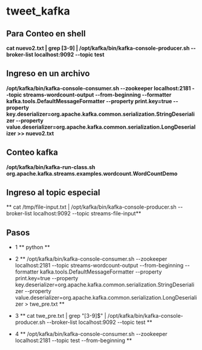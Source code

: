 # tweet_kafka

## Para Conteo en shell
  **cat nuevo2.txt | grep [3-9] | /opt/kafka/bin/kafka-console-producer.sh --broker-list localhost:9092 --topic test**
  
## Ingreso en un archivo
  **/opt/kafka/bin/kafka-console-consumer.sh --zookeeper localhost:2181 --topic streams-wordcount-output --from-beginning --formatter kafka.tools.DefaultMessageFormatter  --property print.key=true --property key.deserializer=org.apache.kafka.common.serialization.StringDeserializer --property value.deserializer=org.apache.kafka.common.serialization.LongDeserializer >> nuevo2.txt**
  
## Conteo kafka
   **/opt/kafka/bin/kafka-run-class.sh org.apache.kafka.streams.examples.wordcount.WordCountDemo**

## Ingreso al topic especial 
   ** cat /tmp/file-input.txt | /opt/kafka/bin/kafka-console-producer.sh --broker-list localhost:9092 --topic streams-file-input**

## Pasos

* 1
	** python **

* 2
	** /opt/kafka/bin/kafka-console-consumer.sh --zookeeper localhost:2181           --topic streams-wordcount-output           --from-beginning           --formatter kafka.tools.DefaultMessageFormatter           --property print.key=true           --property key.deserializer=org.apache.kafka.common.serialization.StringDeserializer           --property value.deserializer=org.apache.kafka.common.serialization.LongDeserializer > twe_pre.txt **

* 3
	** cat twe_pre.txt | grep "[3-9]$" | /opt/kafka/bin/kafka-console-producer.sh --broker-list localhost:9092 --topic test **

* 4 
	** /opt/kafka/bin/kafka-console-consumer.sh --zookeeper localhost:2181 --topic test --from-beginning **
